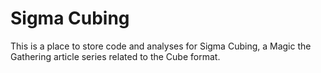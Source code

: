 # Sigma Cubing

This is a place to store code and analyses for Sigma Cubing, a Magic the Gathering article series related to the Cube format.
